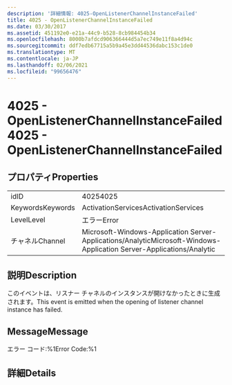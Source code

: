 ```yaml
---
description: '詳細情報: 4025-OpenListenerChannelInstanceFailed'
title: 4025 - OpenListenerChannelInstanceFailed
ms.date: 03/30/2017
ms.assetid: 451192e0-e21a-44c9-b528-8cb984454b34
ms.openlocfilehash: 8000b7afdcd906366444d5a7ec749e11f8a4d94c
ms.sourcegitcommit: ddf7edb67715a5b9a45e3dd44536dabc153c1de0
ms.translationtype: MT
ms.contentlocale: ja-JP
ms.lasthandoff: 02/06/2021
ms.locfileid: "99656476"
---
```

# <a name="4025---openlistenerchannelinstancefailed"></a><span data-ttu-id="e583b-103">4025 - OpenListenerChannelInstanceFailed</span><span class="sxs-lookup"><span data-stu-id="e583b-103">4025 - OpenListenerChannelInstanceFailed</span></span>

## <a name="properties"></a><span data-ttu-id="e583b-104">プロパティ</span><span class="sxs-lookup"><span data-stu-id="e583b-104">Properties</span></span>  
  
|||  
|-|-|  
|<span data-ttu-id="e583b-105">id</span><span class="sxs-lookup"><span data-stu-id="e583b-105">ID</span></span>|<span data-ttu-id="e583b-106">4025</span><span class="sxs-lookup"><span data-stu-id="e583b-106">4025</span></span>|  
|<span data-ttu-id="e583b-107">Keywords</span><span class="sxs-lookup"><span data-stu-id="e583b-107">Keywords</span></span>|<span data-ttu-id="e583b-108">ActivationServices</span><span class="sxs-lookup"><span data-stu-id="e583b-108">ActivationServices</span></span>|  
|<span data-ttu-id="e583b-109">Level</span><span class="sxs-lookup"><span data-stu-id="e583b-109">Level</span></span>|<span data-ttu-id="e583b-110">エラー</span><span class="sxs-lookup"><span data-stu-id="e583b-110">Error</span></span>|  
|<span data-ttu-id="e583b-111">チャネル</span><span class="sxs-lookup"><span data-stu-id="e583b-111">Channel</span></span>|<span data-ttu-id="e583b-112">Microsoft-Windows-Application Server-Applications/Analytic</span><span class="sxs-lookup"><span data-stu-id="e583b-112">Microsoft-Windows-Application Server-Applications/Analytic</span></span>|  
  
## <a name="description"></a><span data-ttu-id="e583b-113">説明</span><span class="sxs-lookup"><span data-stu-id="e583b-113">Description</span></span>  

 <span data-ttu-id="e583b-114">このイベントは、リスナー チャネルのインスタンスが開けなかったときに生成されます。</span><span class="sxs-lookup"><span data-stu-id="e583b-114">This event is emitted when the opening of listener channel instance has failed.</span></span>  
  
## <a name="message"></a><span data-ttu-id="e583b-115">Message</span><span class="sxs-lookup"><span data-stu-id="e583b-115">Message</span></span>  

 <span data-ttu-id="e583b-116">エラー コード:%1</span><span class="sxs-lookup"><span data-stu-id="e583b-116">Error Code:%1</span></span>  
  
## <a name="details"></a><span data-ttu-id="e583b-117">詳細</span><span class="sxs-lookup"><span data-stu-id="e583b-117">Details</span></span>

